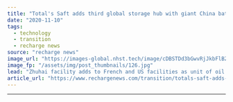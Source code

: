 ```yaml
---
title: "Total's Saft adds third global storage hub with giant China battery plant"
date: "2020-11-10"
tags: 
  - technology
  - transition
  - recharge news
source: "recharge news"
image_url: "https://images-global.nhst.tech/image/cDBSTDd3bGwvRjJkbFlBZXpTeThZVkc1Ujg2SzBrUGg4NGFScjAvZllUOD0=/nhst/binary/9f85768ed59eded840c8f48df1f73c8d"
image_fp: "/assets/img/post_thumbnails/126.jpg"
lead: "Zhuhai facility adds to French and US facilities as unit of oil supermajor eyes large-scale storage for renewables"
article_url: "https://www.rechargenews.com/transition/totals-saft-adds-third-global-storage-hub-with-giant-china-battery-plant/2-1-909792"
---
```


---
